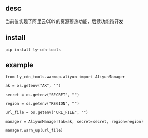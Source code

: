 desc
-----------------

当前仅实现了阿里云CDN的资源预热功能，后续功能待开发


install
-----------------

`pip install ly-cdn-tools`


example
----------

```
from ly_cdn_tools.warmup.aliyun import AliyunManager

ak = os.getenv("AK", "")

secret = os.getenv("SECRET", "")

region = os.getenv("REGION", "")

url_file = os.getenv("URL_FILE", "")

manager = AliyunManager(ak=ak, secret=secret, region=region)

manager.warn_up(url_file)
``` 

